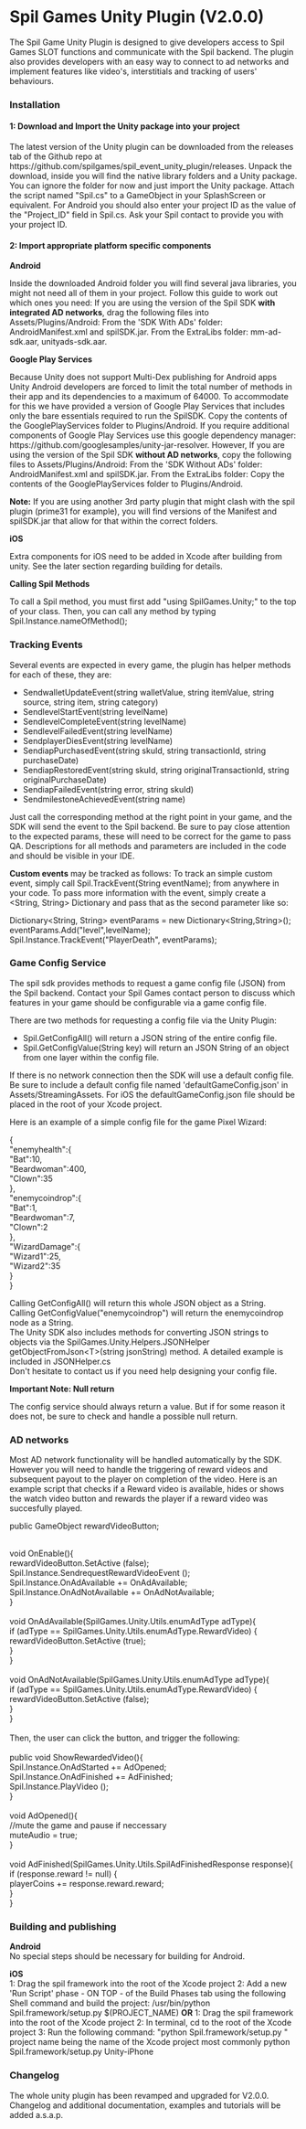 <h1>Spil Games Unity Plugin (V2.0.0)</h1>

The Spil Game Unity Plugin is designed to give developers access to Spil Games SLOT functions and communicate with the Spil backend. The plugin also provides developers with an easy way to connect to ad networks and implement features like video's, interstitials and tracking of users' behaviours.

<h3>Installation</h3>

<h4>1: Download and Import the Unity package into your project</h4>
The latest version of the Unity plugin can be downloaded from the releases tab of the Github repo at https://github.com/spilgames/spil_event_unity_plugin/releases. Unpack the download, inside you will find the native library folders and a Unity package. You can ignore the folder for now and just import the Unity package. Attach the script named "Spil.cs" to a GameObject in your SplashScreen or equivalent. For Android you should also enter your project ID as the value of the "Project_ID" field in Spil.cs. Ask your Spil contact to provide you with your project ID. 

<h4>2: Import appropriate platform specific components</h4>
<strong>Android</strong>
<p>
Inside the downloaded Android folder you will find several java libraries, you might not need all of them in your project. Follow this guide to work out which ones you need:
If you are using the version of the Spil SDK <strong>with integrated AD networks</strong>, drag the following files into Assets/Plugins/Android:
From the 'SDK With ADs' folder: AndroidManifest.xml and spilSDK.jar.
From the ExtraLibs folder: mm-ad-sdk.aar, unityads-sdk.aar.
</p>
<strong>Google Play Services</strong>
<p>
Because Unity does not support Multi-Dex publishing for Android apps Unity Android developers are forced to limit the total number of methods in their app and its dependencies to a maximum of 64000. To accommodate for this we have provided a version of Google Play Services that includes only the bare essentials required to run the SpilSDK. Copy the contents of the GooglePlayServices folder to Plugins/Android. If you require additional components of Google Play Services use this google dependency manager: https://github.com/googlesamples/unity-jar-resolver. However, If you are using the version of the Spil SDK <strong>without AD networks</strong>, copy the following files to Assets/Plugins/Android: From the 'SDK Without ADs' folder: AndroidManifest.xml and spilSDK.jar. From the ExtraLibs folder: Copy the contents of the GooglePlayServices folder to Plugins/Android.
</p>

<p>
<strong>Note:</strong> If you are using another 3rd party plugin that might clash with the spil plugin (prime31 for example), you will find versions of the Manifest and spilSDK.jar that allow for that within the correct folders.
</p>

<strong>iOS</strong>
<p>
Extra components for iOS need to be added in Xcode after building from unity. See the later section regarding building for details.
</p>

<strong>Calling Spil Methods</strong>
<p>
To call a Spil method, you must first add "using SpilGames.Unity;" to the top of your class. Then, you can call any method by typing Spil.Instance.nameOfMethod();
</p>

<h3>Tracking Events</h3>

Several events are expected in every game, the plugin has helper methods for each of these, they are:
<ul>
<li>
SendwalletUpdateEvent(string walletValue, string itemValue, string source, string item, string category)
</li>
<li>
SendlevelStartEvent(string levelName)
</li>
<li>
SendlevelCompleteEvent(string levelName)
</li>
<li>
SendlevelFailedEvent(string levelName)
</li>
<li>
SendplayerDiesEvent(string levelName)
</li>
<li>
SendiapPurchasedEvent(string skuId, string transactionId, string purchaseDate)
</li>
<li>
SendiapRestoredEvent(string skuId, string originalTransactionId, string originalPurchaseDate)
</li>
<li>
SendiapFailedEvent(string error, string skuId)
</li>
<li>
SendmilestoneAchievedEvent(string name)
</li>
</ul>

Just call the corresponding method at the right point in your game, and the SDK will send the event to the Spil backend. Be sure to pay close attention to the expected params, these will need to be correct for the game to pass QA. Descriptions for all methods and parameters are included in the code and should be visible in your IDE.

<p>
<strong>Custom events</strong> may be tracked as follows:
To track an simple custom event, simply call Spil.TrackEvent(String eventName); from anywhere in your code. To pass more information with the event, simply create a &lt;String, String&gt; Dictionary and pass that as the second parameter like so:
</p>
<p>
Dictionary&lt;String, String&gt; eventParams = new Dictionary&lt;String,String&gt;();</br>
eventParams.Add("level",levelName);</br>
Spil.Instance.TrackEvent("PlayerDeath", eventParams);
</p>

<h3>Game Config Service</h3>
<p>
The spil sdk provides methods to request a game config file (JSON) from the Spil backend. Contact your Spil Games contact person to discuss which features in your game should be configurable via a game config file. 
</p>
There are two methods for requesting a config file via the Unity Plugin:
<ul>
<li>
Spil.GetConfigAll() will return a JSON string of the entire config file.
</li>
<li>
Spil.GetConfigValue(String key) will return an JSON String of an object from one layer within the config file.
</li>
</ul>

If there is no network connection then the SDK will use a default config file. Be sure to include a default config file named 'defaultGameConfig.json' in Assets/StreamingAssets. For iOS the defaultGameConfig.json file should be placed in the root of your Xcode project.

<p>
Here is an example of a simple config file for the game Pixel Wizard:
</p>
<p>
{</br>
	"enemyhealth":{</br>
		"Bat":10,</br>
		"Beardwoman":400,</br>
		"Clown":35</br>
	},</br>
	"enemycoindrop":{</br>
		"Bat":1,</br>
		"Beardwoman":7,</br>
		"Clown":2</br>
	},</br>
	"WizardDamage":{</br>
		"Wizard1":25,</br>
		"Wizard2":35</br>
	}</br>
}
</p>
<p>
Calling GetConfigAll() will return this whole JSON object as a String.</br>
Calling GetConfigValue("enemycoindrop") will return the enemycoindrop node as a String.</br>
The Unity SDK also includes methods for converting JSON strings to objects via the SpilGames.Unity.Helpers.JSONHelper getObjectFromJson&lt;T&gt;(string jsonString) method. A detailed example is included in JSONHelper.cs</br>
Don't hesitate to contact us if you need help designing your config file.
</p>

<strong>Important Note: Null return</strong>
<p>
The config service should always return a value. But if for some reason it does not, be sure to check and handle a possible null return.
</p>

<h3>AD networks</h3>
<p>
Most AD network functionality will be handled automatically by the SDK. However you will need to handle the triggering of reward videos and subsequent payout to the player on completion of the video. Here is an example script that checks if a Reward video is available, hides or shows the watch video button and rewards the player if a reward video was succesfully played.
</p>

<p>
public GameObject rewardVideoButton;</br></br>

void OnEnable(){</br>
	rewardVideoButton.SetActive (false);</br>
	Spil.Instance.SendrequestRewardVideoEvent ();</br>
	Spil.Instance.OnAdAvailable += OnAdAvailable;</br>
	Spil.Instance.OnAdNotAvailable += OnAdNotAvailable;</br>
}</br>
</br>
void OnAdAvailable(SpilGames.Unity.Utils.enumAdType adType){</br>
	if (adType == SpilGames.Unity.Utils.enumAdType.RewardVideo) {</br>
		rewardVideoButton.SetActive (true);</br>
	}</br>
}</br>
</br>
void OnAdNotAvailable(SpilGames.Unity.Utils.enumAdType adType){</br>
	if (adType == SpilGames.Unity.Utils.enumAdType.RewardVideo) {</br>
		rewardVideoButton.SetActive (false);</br>
	}</br>
}</br>
</br>
Then, the user can click the button, and trigger the following:</br>
</br>
public void ShowRewardedVideo(){</br>
	Spil.Instance.OnAdStarted += AdOpened;</br>
	Spil.Instance.OnAdFinished += AdFinished;</br>
	Spil.Instance.PlayVideo ();</br>
}</br>
</br>
void AdOpened(){</br>
	//mute the game and pause if neccessary</br>
	muteAudio = true;</br>
}</br>
</br>
void AdFinished(SpilGames.Unity.Utils.SpilAdFinishedResponse response){</br>
	if (response.reward != null) {</br>
		playerCoins += response.reward.reward;</br>
	}</br>
}</br>
</p>

<h3>Building and publishing</h3>

<p>
<strong>Android</strong></br>
No special steps should be necessary for building for Android.
<p>

<p>
<strong>iOS</strong></br>
1: Drag the spil framework into the root of the Xcode project
2: Add a new 'Run Script' phase - ON TOP - of the Build Phases tab using the following Shell command and build the project: /usr/bin/python Spil.framework/setup.py $(PROJECT_NAME)
<strong>OR</strong>
1: Drag the spil framework into the root of the Xcode project
2: In terminal, cd to the root of the Xcode project
3: Run the following command: "python Spil.framework/setup.py <Project-Name>" project name being the name of the Xcode project most commonly python Spil.framework/setup.py Unity-iPhone
<p>

<h3>Changelog</h3>
<p>
The whole unity plugin has been revamped and upgraded for V2.0.0. Changelog and additional documentation, examples and tutorials will be added a.s.a.p.
</p>